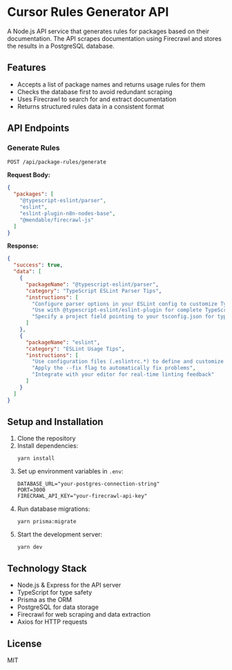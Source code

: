 # Cursor Rules Generator API

A Node.js API service that generates rules for packages based on their documentation. The API scrapes documentation using Firecrawl and stores the results in a PostgreSQL database.

## Features

- Accepts a list of package names and returns usage rules for them
- Checks the database first to avoid redundant scraping
- Uses Firecrawl to search for and extract documentation
- Returns structured rules data in a consistent format

## API Endpoints

### Generate Rules

```
POST /api/package-rules/generate
```

**Request Body:**

```json
{
  "packages": [
    "@typescript-eslint/parser",
    "eslint",
    "eslint-plugin-n8n-nodes-base",
    "@mendable/firecrawl-js"
  ]
}
```

**Response:**

```json
{
  "success": true,
  "data": [
    {
      "packageName": "@typescript-eslint/parser",
      "category": "TypeScript ESLint Parser Tips",
      "instructions": [
        "Configure parser options in your ESLint config to customize TypeScript checking",
        "Use with @typescript-eslint/eslint-plugin for complete TypeScript linting",
        "Specify a project field pointing to your tsconfig.json for type-aware rules"
      ]
    },
    {
      "packageName": "eslint",
      "category": "ESLint Usage Tips",
      "instructions": [
        "Use configuration files (.eslintrc.*) to define and customize rules",
        "Apply the --fix flag to automatically fix problems",
        "Integrate with your editor for real-time linting feedback"
      ]
    }
  ]
}
```

## Setup and Installation

1. Clone the repository
2. Install dependencies:
   ```
   yarn install
   ```
3. Set up environment variables in `.env`:
   ```
   DATABASE_URL="your-postgres-connection-string"
   PORT=3000
   FIRECRAWL_API_KEY="your-firecrawl-api-key"
   ```
4. Run database migrations:
   ```
   yarn prisma:migrate
   ```
5. Start the development server:
   ```
   yarn dev
   ```

## Technology Stack

- Node.js & Express for the API server
- TypeScript for type safety
- Prisma as the ORM
- PostgreSQL for data storage
- Firecrawl for web scraping and data extraction
- Axios for HTTP requests

## License

MIT
